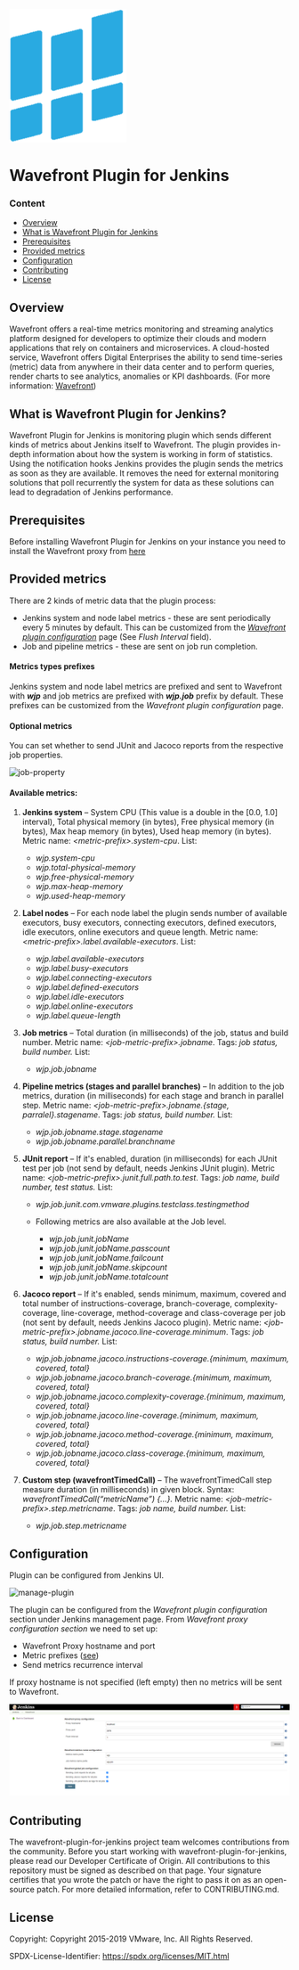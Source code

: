 ![wavefront-logo](src/main/webapp/images/wavefront-plugin-logo.png)
# Wavefront Plugin for Jenkins

### Content
- [Overview](#overview)
- [What is Wavefront Plugin for Jenkins](#what-is-wavefront-plugin-for-jenkins)
- [Prerequisites](#prerequisites)
- [Provided metrics](#provided-metrics)
- [Configuration](#configuration)
- [Contributing](#contributing)
- [License](#license)

## Overview

Wavefront offers a real-time metrics monitoring and streaming analytics platform designed for developers to optimize their clouds and modern applications that rely on containers and microservices.
A cloud-hosted service, Wavefront offers Digital Enterprises the ability to send time-series (metric) data from anywhere in their data center and to perform queries, render charts to see analytics,
anomalies or KPI dashboards. (For more information: [Wavefront](https://cloud.vmware.com/wavefront))

## What is Wavefront Plugin for Jenkins?

Wavefront Plugin for Jenkins is monitoring plugin which sends different kinds of metrics about Jenkins itself to Wavefront.
The plugin provides in-depth information about how the system is working in form of statistics.
Using the notification hooks Jenkins provides the plugin sends the metrics as soon as they are available.
It removes the need for external monitoring solutions that poll recurrently the system for data as these solutions can lead to degradation of Jenkins performance.

## Prerequisites

Before installing Wavefront Plugin for Jenkins on your instance you need to install the Wavefront proxy from [here](https://docs.wavefront.com/proxies_installing.html)

## Provided metrics

There are 2 kinds of metric data that the plugin process:
* Jenkins system and node label metrics - these are sent periodically every 5 minutes by default. This can be customized from the [*Wavefront plugin configuration*](#configuration) page (See *Flush Interval* field).
* Job and pipeline metrics - these are sent on job run completion.

#### Metrics types prefixes
Jenkins system and node label metrics are prefixed and sent to Wavefront with ***wjp*** and
job metrics are prefixed with ***wjp.job*** prefix by default. These prefixes can be customized from the *Wavefront plugin configuration* page.

#### Optional metrics
You can set whether to send JUnit and Jacoco reports from the respective job properties.

![job-property](https://user-images.githubusercontent.com/56251894/67005222-d2bb1400-f0ea-11e9-813c-b8ada4b20a0f.png)

#### Available metrics:
1.	**Jenkins system** – System CPU (This value is a double in the [0.0, 1.0] interval), Total physical memory (in bytes), Free physical memory (in bytes), Max heap memory (in bytes), Used heap memory (in bytes). Metric name: *\<metric-prefix\>.system-cpu*. List:
	* *wjp.system-cpu*
	* *wjp.total-physical-memory*
	* *wjp.free-physical-memory*
	* *wjp.max-heap-memory*
	* *wjp.used-heap-memory*
 
2.	**Label nodes** – For each node label the plugin sends number of available executors, busy executors, connecting executors, defined executors, idle executors, online executors and queue length. Metric name: *\<metric-prefix\>.label.available-executors*. List:
	* *wjp.label.available-executors*
	* *wjp.label.busy-executors*
	* *wjp.label.connecting-executors*
	* *wjp.label.defined-executors*
	* *wjp.label.idle-executors*
	* *wjp.label.online-executors*
	* *wjp.label.queue-length*

3.	**Job metrics** – Total duration (in milliseconds) of the job, status and build number. Metric name: *\<job-metric-prefix\>.jobname*. Tags: *job status, build number.* List:
	* *wjp.job.jobname*

4.	**Pipeline metrics (stages and parallel branches)** – In addition to the job metrics, duration (in milliseconds) for each stage and branch in parallel step. Metric name: *\<job-metric-prefix\>.jobname.{stage, parralel}.stagename*. Tags: *job status, build number.* List:
	* *wjp.job.jobname.stage.stagename*
    * *wjp.job.jobname.parallel.branchname*
    
5.	**JUnit report** – If it's enabled, duration (in milliseconds) for each JUnit test per job (not send by default, needs Jenkins JUnit plugin). Metric name: *\<job-metric-prefix\>.junit.full.path.to.test*. Tags: *job name, build number, test status.* List:

	   * *wjp.job.junit.com.vmware.plugins.testclass.testingmethod*

       * Following metrics are also available at the Job level.
           * *wjp.job.junit.jobName*
           * *wjp.job.junit.jobName.passcount*
           * *wjp.job.junit.jobName.failcount*
           * *wjp.job.junit.jobName.skipcount*
           * *wjp.job.junit.jobName.totalcount*
	
6.	**Jacoco report** – If it's enabled, sends minimum, maximum, covered and total number of instructions-coverage, branch-coverage, complexity-coverage, line-coverage, method-coverage and class-coverage per job (not sent by default, needs Jenkins Jacoco plugin). Metric name: *\<job-metric-prefix\>.jobname.jacoco.line-coverage.minimum*. Tags: *job status, build number.* List:
	* *wjp.job.jobname.jacoco.instructions-coverage.{minimum, maximum, covered, total}*
	* *wjp.job.jobname.jacoco.branch-coverage.{minimum, maximum, covered, total}*
	* *wjp.job.jobname.jacoco.complexity-coverage.{minimum, maximum, covered, total}*
	* *wjp.job.jobname.jacoco.line-coverage.{minimum, maximum, covered, total}*
	* *wjp.job.jobname.jacoco.method-coverage.{minimum, maximum, covered, total}*
	* *wjp.job.jobname.jacoco.class-coverage.{minimum, maximum, covered, total}*

7.  **Custom step (wavefrontTimedCall)** – The wavefrontTimedCall step measure duration (in milliseconds) in given block. Syntax: *wavefrontTimedCall(“metricName”) {…}.* Metric name: *\<job-metric-prefix\>.step.metricname*. Tags: *job name, build number.* List:
    * *wjp.job.step.metricname*

## Configuration

Plugin can be configured from Jenkins UI.

![manage-plugin](https://user-images.githubusercontent.com/56251894/67005281-ee261f00-f0ea-11e9-8d9a-5e0cc8beb496.png)

The plugin can be configured from the *Wavefront plugin configuration* section under Jenkins management page.
From *Wavefront proxy configuration section* we need to set up:
* Wavefront Proxy hostname and port
* Metric prefixes ([see](#metrics-types-prefixes))
* Send metrics recurrence interval

If proxy hostname is not specified (left empty) then no metrics will be sent to Wavefront.

![plugin-configuration](src/main/webapp/images/wavefront-plugin-configuration.png)

## Contributing

The wavefront-plugin-for-jenkins project team welcomes contributions from the community. Before you start working with wavefront-plugin-for-jenkins, please read our Developer Certificate of Origin.
All contributions to this repository must be signed as described on that page.
Your signature certifies that you wrote the patch or have the right to pass it on as an open-source patch. For more detailed information, refer to CONTRIBUTING.md.

## License

Copyright: Copyright 2015-2019 VMware, Inc. All Rights Reserved.

SPDX-License-Identifier: https://spdx.org/licenses/MIT.html
